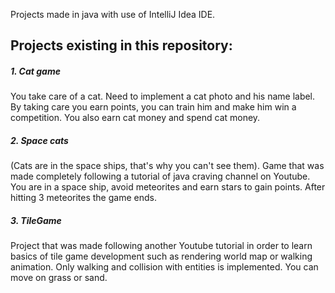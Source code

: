 
Projects made in java with use of IntelliJ Idea IDE.
## **Projects existing in this repository:**
##### 1. Cat game
You take care of a cat. Need to implement a cat photo and his name label. By taking care you earn points, you can train him and make him win a competition. You also earn cat money and spend cat money.

##### 2. Space cats
(Cats are in the space ships, that's why you can't see them). Game that was made completely following a tutorial of java craving channel on Youtube. You are in a space ship, avoid meteorites and earn stars to gain points. After hitting 3 meteorites the game ends.

##### 3. TileGame
Project that was made following another Youtube tutorial in order to learn basics of tile game development such as rendering world map or walking animation. Only walking and collision with entities is implemented. You can move on grass or sand. 
